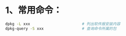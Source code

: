 # 1、常用命令：

```bash
dpkg -L xxx                       # 列出软件报安装内容
dpkg-query -S xxx                 # 查询命令所属的包
```
